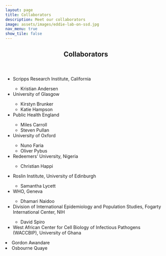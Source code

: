 ```yaml
---
layout: page
title: Collaborators
description: Meet our collaborators
image: assets/images/eddie-lab-on-ssd.jpg
nav_menu: true
show_tile: false
---
```


<!-- Main -->
<div id="main" class="alt">
	<!-- Content -->
	<section id="one">
		<div class="inner">
			<header class="major">
				<h1>Collaborators</h1>
			</header>
			<div class="row 200%">
				<div class="6u 12u$(medium)">
					<ul>
						<li>Scripps Research Institute, California</li>
						<ul>
							<li>Kristian Andersen</li>
						</ul>
						<li>University of Glasgow</li>
						<ul>
							<li>Kirstyn Brunker</li>
							<li>Katie Hampson</li>
						</ul>
						<li>Public Health England</li>
						<ul>
							<li>Miles Carroll</li>
							<li>Steven Pullan</li>
						</ul>
						<li>University of Oxford</li>
						<ul>
							<li>Nuno Faria</li>
							<li>Oliver Pybus</li>
						</ul>
						<li>Redeemers’ University, Nigeria</li>
						<ul>
							<li>Christian Happi</li>
						</ul>
					</ul>
				</div>
				<div class="6u 12u$(medium)">
					<ul>
						<li>Roslin Institute, University of Edinburgh</li>
						<ul>
							<li>Samantha Lycett</li>
						</ul>
						<li>WHO, Geneva</li>
						<ul>
							<li>Dhamari Naidoo</li>
						</ul>
						<li>Division of International Epidemiology and Population Studies, Fogarty International Center, NIH</li>
						<ul>
							<li>David Spiro</li>
						</ul>
						<li>West African Center for Cell Biology of Infectious Pathogens (WACCBIP), University of Ghana</li>
						</ul>
							<li>Gordon Awandare</li>
							<li>Osbourne Quaye</li>
						</ul>
					</ul>				
				</div>
			</div>
		</div>
	</section>
</div>
